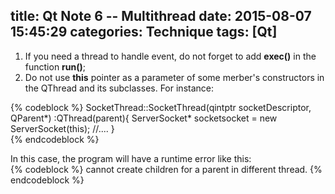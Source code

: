 title: Qt Note 6 -- Multithread
date: 2015-08-07 15:45:29
categories: Technique
tags: [Qt]
---

1. If you need a thread to handle event, do not forget to add **exec()** in the function **run()**;
2. Do not use **this** pointer as a parameter of some merber's constructors in the QThread and its subclasses. For instance:
<!-- more -->
{% codeblock %}	
SocketThread::SocketThread(qintptr socketDescriptor, QParent*)
	:QThread(parent){
	ServerSocket* socketsocket = new ServerSocket(this);
	//....
}  
{% endcodeblock %}

In this case, the program will have a runtime error like this: 	
{% codeblock %}	
	cannot create children for a parent in different thread.
{% endcodeblock %}	

